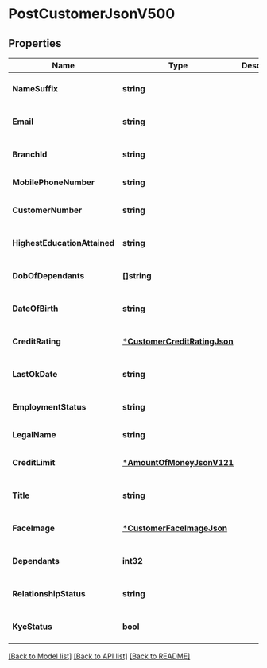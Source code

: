 # PostCustomerJsonV500

## Properties
Name | Type | Description | Notes
------------ | ------------- | ------------- | -------------
**NameSuffix** | **string** |  | [optional] [default to null]
**Email** | **string** |  | [optional] [default to null]
**BranchId** | **string** |  | [optional] [default to null]
**MobilePhoneNumber** | **string** |  | [default to null]
**CustomerNumber** | **string** |  | [optional] [default to null]
**HighestEducationAttained** | **string** |  | [optional] [default to null]
**DobOfDependants** | **[]string** |  | [optional] [default to null]
**DateOfBirth** | **string** |  | [optional] [default to null]
**CreditRating** | [***CustomerCreditRatingJson**](CustomerCreditRatingJSON.md) |  | [optional] [default to null]
**LastOkDate** | **string** |  | [optional] [default to null]
**EmploymentStatus** | **string** |  | [optional] [default to null]
**LegalName** | **string** |  | [default to null]
**CreditLimit** | [***AmountOfMoneyJsonV121**](AmountOfMoneyJsonV121.md) |  | [optional] [default to null]
**Title** | **string** |  | [optional] [default to null]
**FaceImage** | [***CustomerFaceImageJson**](CustomerFaceImageJson.md) |  | [optional] [default to null]
**Dependants** | **int32** |  | [optional] [default to null]
**RelationshipStatus** | **string** |  | [optional] [default to null]
**KycStatus** | **bool** |  | [optional] [default to null]

[[Back to Model list]](../README.md#documentation-for-models) [[Back to API list]](../README.md#documentation-for-api-endpoints) [[Back to README]](../README.md)



